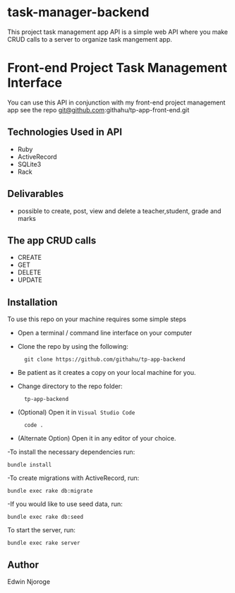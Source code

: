 # task-manager-backend
This project task management app API is a simple web API where you make CRUD calls to a server to organize task mangement app.




# Front-end Project Task Management Interface
You can use this API in conjunction with my front-end project management app see the repo git@github.com:githahu/tp-app-front-end.git

## Technologies Used in API
- Ruby
- ActiveRecord
- SQLite3
- Rack



 ## Delivarables
 - possible to create, post, view and delete a teacher,student, grade and marks



## The app CRUD calls
- CREATE 
- GET 
- DELETE
- UPDATE 

 ## Installation

To use this repo on your machine requires some simple steps

- Open a terminal / command line interface on your computer
- Clone the repo by using the following:

        git clone https://github.com/githahu/tp-app-backend

- Be patient as it creates a copy on your local machine for you.
- Change directory to the repo folder:

        tp-app-backend

- (Optional) Open it in ``Visual Studio Code``

        code .

- (Alternate Option) Open it in any editor of your choice.

-To install the necessary dependencies run:

    bundle install

-To create migrations with ActiveRecord, run:

    bundle exec rake db:migrate

-If you would like to use seed data, run:

    bundle exec rake db:seed

To start the server, run:

    bundle exec rake server

## Author
Edwin Njoroge
